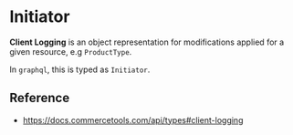 # Initiator

**Client Logging** is an object representation for modifications applied for a given resource, e.g `ProductType`.

In `graphql`, this is typed as `Initiator`.

## Reference

- https://docs.commercetools.com/api/types#client-logging
